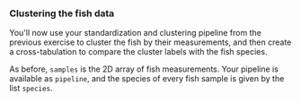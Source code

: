 ### Clustering the fish data

You'll now use your standardization and clustering pipeline from the previous exercise to cluster the fish by their measurements, and then create a cross-tabulation to compare the cluster labels with the fish species.

As before, `samples` is the 2D array of fish measurements. Your pipeline is available as `pipeline`, and the species of every fish sample is given by the list `species`.
